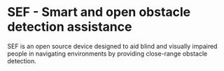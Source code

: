 # SEF - Smart and open obstacle detection assistance
SEF is an open source device designed to aid blind and visually impaired people in navigating environments by providing close-range obstacle detection.
